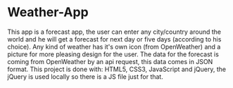 # Weather-App

This app is a forecast app, the user can enter any city/country around the world and he will get a forecast for next day or five days (according to his choice).
Any kind of weather has it's own icon (from OpenWeather) and a picture for more pleasing design for the user.
The data for the forecast is coming from OpenWeather by an api request, this data comes in JSON format.
This project is done with: HTML5, CSS3, JavaScript and jQuery, the jQuery is used locally so there is a JS file just for that.

